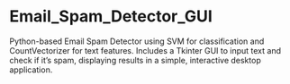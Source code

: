 # Email_Spam_Detector_GUI
Python-based Email Spam Detector using SVM for classification and CountVectorizer for text features. Includes a Tkinter GUI to input text and check if it’s spam, displaying results in a simple, interactive desktop application.
